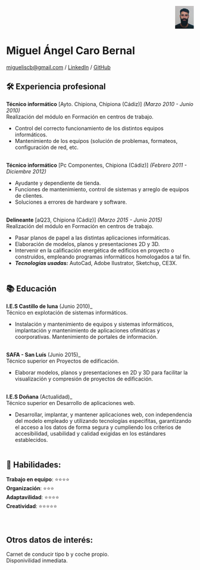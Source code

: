 <p align="right">
  <img src="https://github.com/Miguetto/CV/blob/gh-pages/IMG_20210206_115846.jpg" width="10%" height="10%"/>
</p>

# Miguel Ángel Caro Bernal 

[migueliscb@gmail.com](mailto:migueliscb@gmail.com) / [LinkedIn](https://www.linkedin.com/in/miguedev/) / [GitHub](https://github.com/Miguetto/)

## :hammer_and_wrench: Experiencia profesional

**Técnico informático**  [Ayto. Chipiona, Chipiona (Cádiz)] _(Marzo 2010 - Junio 2010)_ <br>
Realización del módulo en Formación en centros de trabajo.
  - Control del correcto funcionamiento de los distintos equipos informáticos.
  - Mantenimiento de los equipos (solución de problemas, formateos, configuración de red, etc.
<br><br>

**Técnico informático**  [Pc Componentes, Chipiona (Cádiz)] _(Febrero 2011 - Diciembre 2012)_ <br>
  - Ayudante y dependiente de tienda.
  - Funciones de mantenimiento, control de sistemas y arreglo de equipos de clientes.
  - Soluciones a errores de hardware y software. 
<br><br>

**Delineante**  [aQ23, Chipiona (Cádiz)] _(Marzo 2015 - Junio 2015)_ <br>
Realización del módulo en Formación en centros de trabajo.
  - Pasar planos de papel a las distintas aplicaciones informáticas.
  - Elaboración de modelos, planos y presentaciones 2D y 3D.
  - Intervenir en la calificación energética de edificios en proyecto o construidos, empleando programas informáticos homologados a tal fin.
  - **_Tecnologías usadas:_** AutoCad, Adobe Ilustrator, Sketchup, CE3X.
<br><br>

## :books: Educación

**I.E.S Castillo de luna** (Junio 2010)_ <br>
Técnico en explotación de sistemas informáticos.
  - Instalación y mantenimiento de equipos y sistemas informáticos, implantación y mantenimiento de
  aplicaciones ofimáticas y coorporativas. Mantenimiento de portales de información.
<br><br>

**SAFA - San Luís**  (Junio 2015)_ <br>
Técnico superior en Proyectos de edificación.
  - Elaborar modelos, planos y presentaciones en 2D y 3D para facilitar la visualización
  y compresión de proyectos de edificación.
<br><br>

**I.E.S Doñana** (Actualidad)_ <br>
Técnico superior en Desarrollo de aplicaciones web.
  - Desarrollar, implantar, y mantener aplicaciones web, con independencia del modelo empleado y utilizando
  tecnologías especifitas, garantizando el acceso a los datos de forma segura y cumpliendo los criterios de accesibilidad, 
  usabilidad y calidad exigidas en los estándares establecidos.
<br><br>

## :speech_balloon: Habilidades:

**Trabajo en equipo**: :star::star::star::star:<br>
**Organización**: :star::star::star:<br>
**Adaptavilidad**: :star::star::star::star:<br>
**Creatividad**: :star::star::star::star::star:<br>
<br><br>

## Otros datos de interés:

Carnet de conducir tipo b y coche propio.<br>
Disponivilidad inmediata.
